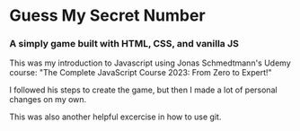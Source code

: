 # Guess My Secret Number

### A simply game built with HTML, CSS, and vanilla JS

This was my introduction to Javascript using Jonas Schmedtmann's Udemy course: "The Complete JavaScript Course 2023: From Zero to Expert!"

I followed his steps to create the game, but then I made a lot of personal changes on my own.

This was also another helpful excercise in how to use git.
